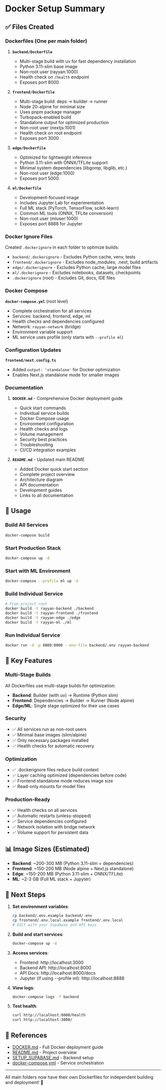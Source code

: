 # Docker Setup Summary

## ✅ Files Created

### Dockerfiles (One per main folder)

1. **`backend/Dockerfile`**
   - Multi-stage build with uv for fast dependency installation
   - Python 3.11-slim base image
   - Non-root user (rayyan:1000)
   - Health check on `/health` endpoint
   - Exposes port 8000

2. **`frontend/Dockerfile`**
   - Multi-stage build: deps → builder → runner
   - Node 20-alpine for minimal size
   - Uses pnpm package manager
   - Turbopack-enabled build
   - Standalone output for optimized production
   - Non-root user (nextjs:1001)
   - Health check on root endpoint
   - Exposes port 3000

3. **`edge/Dockerfile`**
   - Optimized for lightweight inference
   - Python 3.11-slim with ONNX/TFLite support
   - Minimal system dependencies (libgomp, libglib, etc.)
   - Non-root user (edge:1000)
   - Exposes port 5000

4. **`ml/Dockerfile`**
   - Development-focused image
   - Includes Jupyter Lab for experimentation
   - Full ML stack (PyTorch, TensorFlow, scikit-learn)
   - Common ML tools (ONNX, TFLite conversion)
   - Non-root user (mluser:1000)
   - Exposes port 8888 for Jupyter

### Docker Ignore Files

Created `.dockerignore` in each folder to optimize builds:
- `backend/.dockerignore` - Excludes Python cache, venv, tests
- `frontend/.dockerignore` - Excludes node_modules, .next, build artifacts
- `edge/.dockerignore` - Excludes Python cache, large model files
- `ml/.dockerignore` - Excludes notebooks, datasets, checkpoints
- `.dockerignore` (root) - Excludes Git, docs, IDE files

### Docker Compose

**`docker-compose.yml`** (root level)
- Complete orchestration for all services
- Services: backend, frontend, edge, ml
- Health checks and dependencies configured
- Network: `rayyan-network` (bridge)
- Environment variable support
- ML service uses profile (only starts with `--profile ml`)

### Configuration Updates

**`frontend/next.config.ts`**
- Added `output: 'standalone'` for Docker optimization
- Enables Next.js standalone mode for smaller images

### Documentation

1. **`DOCKER.md`** - Comprehensive Docker deployment guide
   - Quick start commands
   - Individual service builds
   - Docker Compose usage
   - Environment configuration
   - Health checks and logs
   - Volume management
   - Security best practices
   - Troubleshooting
   - CI/CD integration examples

2. **`README.md`** - Updated main README
   - Added Docker quick start section
   - Complete project overview
   - Architecture diagram
   - API documentation
   - Development guides
   - Links to all documentation

## 🚀 Usage

### Build All Services
```bash
docker-compose build
```

### Start Production Stack
```bash
docker-compose up -d
```

### Start with ML Environment
```bash
docker-compose --profile ml up -d
```

### Build Individual Service
```bash
# From project root
docker build -t rayyan-backend ./backend
docker build -t rayyan-frontend ./frontend
docker build -t rayyan-edge ./edge
docker build -t rayyan-ml ./ml
```

### Run Individual Service
```bash
docker run -d -p 8000:8000 --env-file backend/.env rayyan-backend
```

## 🔧 Key Features

### Multi-Stage Builds
All Dockerfiles use multi-stage builds for optimization:
- **Backend**: Builder (with uv) → Runtime (Python slim)
- **Frontend**: Dependencies → Builder → Runner (Node alpine)
- **Edge/ML**: Single stage optimized for their use cases

### Security
- ✅ All services run as non-root users
- ✅ Minimal base images (slim/alpine)
- ✅ Only necessary packages installed
- ✅ Health checks for automatic recovery

### Optimization
- ✅ .dockerignore files reduce build context
- ✅ Layer caching optimized (dependencies before code)
- ✅ Frontend standalone mode reduces image size
- ✅ Read-only mounts for model files

### Production-Ready
- ✅ Health checks on all services
- ✅ Automatic restarts (unless-stopped)
- ✅ Service dependencies configured
- ✅ Network isolation with bridge network
- ✅ Volume support for persistent data

## 📊 Image Sizes (Estimated)

- **Backend**: ~200-300 MB (Python 3.11-slim + dependencies)
- **Frontend**: ~150-200 MB (Node alpine + Next.js standalone)
- **Edge**: ~150-200 MB (Python 3.11-slim + ONNX/TFLite)
- **ML**: ~2-3 GB (Full ML stack + Jupyter)

## 🎯 Next Steps

1. **Set environment variables**:
   ```bash
   cp backend/.env.example backend/.env
   cp frontend/.env.local.example frontend/.env.local
   # Edit with your Supabase and API keys
   ```

2. **Build and start services**:
   ```bash
   docker-compose up -d
   ```

3. **Access services**:
   - Frontend: http://localhost:3000
   - Backend API: http://localhost:8000
   - API Docs: http://localhost:8000/docs
   - Jupyter (if using --profile ml): http://localhost:8888

4. **View logs**:
   ```bash
   docker-compose logs -f backend
   ```

5. **Test health**:
   ```bash
   curl http://localhost:8000/health
   curl http://localhost:3000/
   ```

## 🔗 References

- [DOCKER.md](DOCKER.md) - Full Docker deployment guide
- [README.md](README.md) - Project overview
- [SETUP_SUPABASE.md](SETUP_SUPABASE.md) - Backend setup
- [docker-compose.yml](docker-compose.yml) - Service orchestration

---

All main folders now have their own Dockerfiles for independent building and deployment! 🎉
